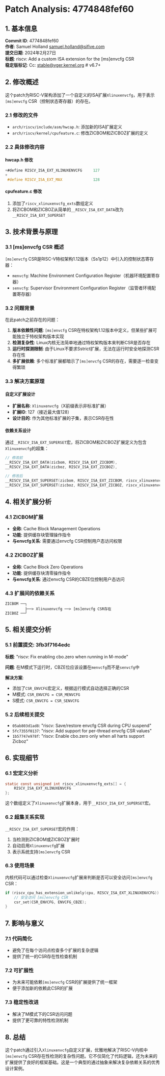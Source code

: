 # Patch Analysis: 4774848fef60

## 1. 基本信息

**Commit ID**: 4774848fef60  
**作者**: Samuel Holland <samuel.holland@sifive.com>  
**提交日期**: 2024年2月27日  
**标题**: riscv: Add a custom ISA extension for the [ms]envcfg CSR  
**稳定版标记**: Cc: <stable@vger.kernel.org> # v6.7+  

## 2. 修改概述

这个patch为RISC-V架构添加了一个自定义的ISA扩展`Xlinuxenvcfg`，用于表示`[ms]envcfg` CSR（控制状态寄存器）的存在。

### 2.1 修改的文件
- `arch/riscv/include/asm/hwcap.h`: 添加新的ISA扩展定义
- `arch/riscv/kernel/cpufeature.c`: 修改ZICBOM和ZICBOZ扩展的定义

### 2.2 具体修改内容

#### hwcap.h 修改
```c
+#define RISCV_ISA_EXT_XLINUXENVCFG     127
+
 #define RISCV_ISA_EXT_MAX              128
```

#### cpufeature.c 修改
1. 添加了`riscv_xlinuxenvcfg_exts`数组定义
2. 将ZICBOM和ZICBOZ从简单的`__RISCV_ISA_EXT_DATA`改为`__RISCV_ISA_EXT_SUPERSET`

## 3. 技术背景与原理

### 3.1 [ms]envcfg CSR 概述

`[ms]envcfg` CSR是RISC-V特权架构1.12版本（Ss1p12）中引入的控制状态寄存器：
- `menvcfg`: Machine Environment Configuration Register（机器环境配置寄存器）
- `senvcfg`: Supervisor Environment Configuration Register（监管者环境配置寄存器）

### 3.2 问题背景

在此patch之前存在的问题：
1. **版本依赖性问题**: `[ms]envcfg` CSR在特权架构1.12版本中定义，但某些扩展可能独立于特权架构版本实现
2. **检测复杂性**: Linux内核无法简单地通过特权架构版本来判断CSR是否存在
3. **运行时探测限制**: 由于Linux不要求Sstrict扩展，无法在运行时安全地探测CSR存在性
4. **多扩展依赖**: 多个标准扩展都暗示了`[ms]envcfg` CSR的存在，需要逐一检查变得繁琐

### 3.3 解决方案原理

#### 自定义扩展设计
- **扩展名称**: `Xlinuxenvcfg`（X前缀表示非标准扩展）
- **扩展ID**: 127（接近最大值128）
- **设计目的**: 作为其他标准扩展的子集，表示CSR存在性

#### 依赖关系设计
通过`__RISCV_ISA_EXT_SUPERSET`宏，将ZICBOM和ZICBOZ扩展定义为包含`Xlinuxenvcfg`的超集：

```c
// 修改前
__RISCV_ISA_EXT_DATA(zicbom, RISCV_ISA_EXT_ZICBOM),
__RISCV_ISA_EXT_DATA(zicboz, RISCV_ISA_EXT_ZICBOZ),

// 修改后  
__RISCV_ISA_EXT_SUPERSET(zicbom, RISCV_ISA_EXT_ZICBOM, riscv_xlinuxenvcfg_exts),
__RISCV_ISA_EXT_SUPERSET(zicboz, RISCV_ISA_EXT_ZICBOZ, riscv_xlinuxenvcfg_exts),
```

## 4. 相关扩展分析

### 4.1 ZICBOM扩展
- **全称**: Cache Block Management Operations
- **功能**: 提供缓存块管理操作指令
- **与envcfg关系**: 需要通过envcfg CSR控制用户态访问权限

### 4.2 ZICBOZ扩展  
- **全称**: Cache Block Zero Operations
- **功能**: 提供缓存块清零操作指令
- **与envcfg关系**: 通过envcfg CSR的CBZE位控制用户态访问

### 4.3 扩展间的依赖关系
```
ZICBOM ──┐
         ├──> Xlinuxenvcfg ──> [ms]envcfg CSR存在
ZICBOZ ──┘
```

## 5. 相关提交分析

### 5.1 前置提交: 3fb3f7164edc
**标题**: "riscv: Fix enabling cbo.zero when running in M-mode"

**问题**: 在M模式下运行时，CBZE位应该设置在`menvcfg`而不是`senvcfg`中

**解决方案**: 
- 添加了`CSR_ENVCFG`宏定义，根据运行模式自动选择正确的CSR
- M模式: `CSR_ENVCFG = CSR_MENVCFG`
- S模式: `CSR_ENVCFG = CSR_SENVCFG`

### 5.2 后续相关提交
- `05ab803d1ad8`: "riscv: Save/restore envcfg CSR during CPU suspend"
- `5fc7355f0137`: "riscv: Add support for per-thread envcfg CSR values"
- `1b57747e978f`: "riscv: Enable cbo.zero only when all harts support Zicboz"

## 6. 实现细节

### 6.1 宏定义分析

```c
static const unsigned int riscv_xlinuxenvcfg_exts[] = {
    RISCV_ISA_EXT_XLINUXENVCFG
};
```

这个数组定义了`Xlinuxenvcfg`扩展本身，用于`__RISCV_ISA_EXT_SUPERSET`宏。

### 6.2 超集关系实现

`__RISCV_ISA_EXT_SUPERSET`宏的作用：
1. 当检测到ZICBOM或ZICBOZ扩展时
2. 自动启用`Xlinuxenvcfg`扩展
3. 表示系统支持`[ms]envcfg` CSR

### 6.3 使用场景

内核代码可以通过检查`Xlinuxenvcfg`扩展来判断是否可以安全访问`[ms]envcfg` CSR：

```c
if (riscv_cpu_has_extension_unlikely(cpu, RISCV_ISA_EXT_XLINUXENVCFG)) {
    // 安全访问 [ms]envcfg CSR
    csr_set(CSR_ENVCFG, ENVCFG_CBZE);
}
```

## 7. 影响与意义

### 7.1 代码简化
- 避免了在每个访问点检查多个扩展的复杂逻辑
- 提供了统一的CSR存在性检查机制

### 7.2 可扩展性
- 为未来可能依赖`[ms]envcfg` CSR的扩展提供了统一框架
- 便于添加新的依赖此CSR的扩展

### 7.3 稳定性改进
- 解决了M模式下的CSR访问问题
- 提供了更可靠的特性检测机制

## 8. 总结

这个patch通过引入`Xlinuxenvcfg`自定义扩展，优雅地解决了RISC-V内核中`[ms]envcfg` CSR存在性检测的复杂性问题。它不仅简化了代码逻辑，还为未来的扩展提供了良好的框架基础。这是一个典型的通过抽象来解决复杂依赖关系的优秀设计案例。
